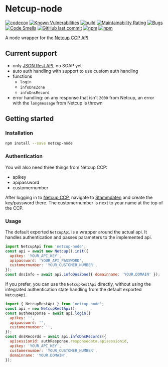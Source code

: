 # Netcup-node

[![codecov](https://codecov.io/gh/proohit/netcup-node/branch/master/graph/badge.svg?token=QM9CHTM8UL)](https://codecov.io/gh/proohit/netcup-node)
[![Known Vulnerabilities](https://snyk.io/test/github/proohit/netcup-node/badge.svg)](https://snyk.io/test/github/proohit/netcup-node)
[![build](https://github.com/proohit/netcup-node/actions/workflows/build.yml/badge.svg)](https://github.com/proohit/netcup-node/actions/workflows/build.yml)
[![Maintainability Rating](https://sonarcloud.io/api/project_badges/measure?project=proohit_netcup-node&metric=sqale_rating)](https://sonarcloud.io/summary/new_code?id=proohit_netcup-node)
[![Bugs](https://sonarcloud.io/api/project_badges/measure?project=proohit_netcup-node&metric=bugs)](https://sonarcloud.io/summary/new_code?id=proohit_netcup-node)
[![Code Smells](https://sonarcloud.io/api/project_badges/measure?project=proohit_netcup-node&metric=code_smells)](https://sonarcloud.io/summary/new_code?id=proohit_netcup-node)
[![GitHub last commit](https://img.shields.io/github/last-commit/proohit/netcup-node)](https://github.com/proohit/netcup-node)
[![npm](https://img.shields.io/npm/v/netcup-node?color=blue)](https://www.npmjs.com/package/netcup-node)
[![npm](https://img.shields.io/npm/dt/netcup-node)](https://www.npmjs.com/package/netcup-node)

A node wrapper for the [Netcup CCP API](https://www.netcup-wiki.de/wiki/CCP_API).

## Current support

- only [JSON Rest API](https://www.netcup-wiki.de/wiki/CCP_API#Anmerkungen_zu_JSON-Requests), no SOAP yet
- auto auth handling with support to use custom auth handling
- functions
  - `login`
  - `infoDnsZone`
  - `infoDnsRecord`
- error handling: on any response that isn't `2000` from Netcup, an error with the `longmessage` from Netcup is thrown

## Getting started

### Installation

```sh
npm install --save netcup-node
```

### Authentication

You will also need three things from Netcup CCP:

- apikey
- apipassword
- customernumber

After logging in to [Netcup CCP](https://www.customercontrolpanel.de/), navigate to [Stammdaten](https://www.customercontrolpanel.de/daten_aendern.php) and create the key/password there. The customernumber is next to your name at the top of the CCP.

### Usage

The default exported `NetcupApi` is a wrapper around the actual api. It handles authentication and passes parameters to the implemented api.

```javascript
import NetcupApi from 'netcup-node';
const api = await new Netcup().init({
  apikey: 'YOUR_API_KEY',
  apipassword: 'YOUR_API_PASSWORD',
  customernumber: 'YOUR_CUSTOMER_NUMBER',
});
const dnsInfo = await api.infoDnsZone({ domainname: 'YOUR.DOMAIN' });
```

If you prefer, you can use the `NetcupRestApi` directly, without using the integrated authentication state handling from the default exported `NetcupApi`.

```javascript
import { NetcupRestApi } from 'netcup-node';
const api = new NetcupRestApi();
const authResponse = await api.login({
  apikey: '',
  apipassword: '',
  customernumber: '',
});
const dnsRecords = await api.infoDnsRecords({
  apisessionid: authResponse.responsedata.apisessionid,
  apikey: 'YOUR_API_KEY',
  customernumber: 'YOUR_CUSTOMER_NUMBER',
  domainname: 'YOUR.DOMAIN',
});
```
